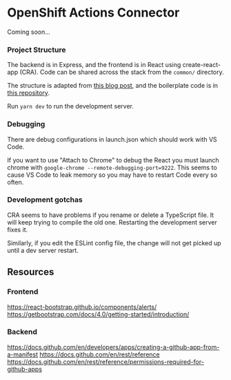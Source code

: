 # OpenShift Actions Connector

Coming soon...

### Project Structure

The backend is in Express, and the frontend is in React using create-react-app (CRA). Code can be shared across the stack from the `common/` directory.

The structure is adapted from [this blog post](https://spin.atomicobject.com/2020/08/17/cra-express-share-code), and the boilerplate code is in [this repository](https://github.com/gvanderclay/cra-express).

Run `yarn dev` to run the development server.

### Debugging
There are debug configurations in launch.json which should work with VS Code.

If you want to use "Attach to Chrome" to debug the React you must launch chrome with `google-chrome --remote-debugging-port=9222`. This seems to cause VS Code to leak memory so you may have to restart Code every so often.

### Development gotchas
CRA seems to have problems if you rename or delete a TypeScript file. It will keep trying to compile the old one. Restarting the development server fixes it.

Similarly, if you edit the ESLint config file, the change will not get picked up until a dev server restart.

## Resources

### Frontend
https://react-bootstrap.github.io/components/alerts/
https://getbootstrap.com/docs/4.0/getting-started/introduction/

### Backend
https://docs.github.com/en/developers/apps/creating-a-github-app-from-a-manifest
https://docs.github.com/en/rest/reference
https://docs.github.com/en/rest/reference/permissions-required-for-github-apps
